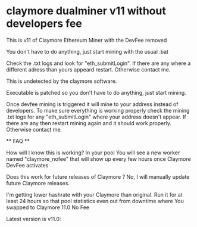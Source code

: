 # claymore dualminer v11 without developers fee

This is v11 of Claymore Ethereum Miner with the DevFee removed

You don't have to do anything, just start mining with the usual .bat

Check the .txt logs and look for "eth_submitLogin". If there are any where a different adress than yours appeard restart. Otherwise contact me.

This is undetected by the claymore software.

Executable is patched so you don't have to do anything, just start mining.

Once devfee mining is triggered it will mine to your address instead of developers. To make sure everything is working properly check the mining .txt logs for any "eth_submitLogin" where your address doesn't appear. If there are any then restart mining again and it should work properly. Otherwise contact me.

** FAQ **

How will I know this is working? In your pool You will see a new worker named "claymore_nofee" that will show up every few hours once Claymore DevFee activates

Does this work for future releases of Claymore ? No, I will manually update future Claymore releases.

I'm getting lower hashrate with your Claymore than original. Run it for at least 24 hours so that pool statistics even out from downtime where You swapped to Claymore 11.0 No Fee

Latest version is v11.0:
